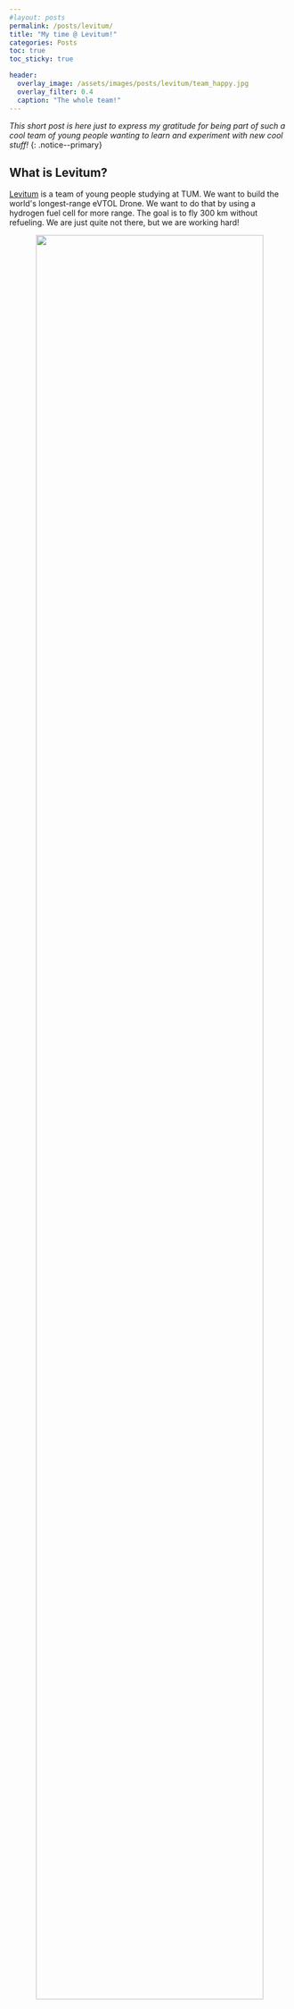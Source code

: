 ```yaml
---
#layout: posts
permalink: /posts/levitum/
title: "My time @ Levitum!"
categories: Posts
toc: true
toc_sticky: true

header:
  overlay_image: /assets/images/posts/levitum/team_happy.jpg
  overlay_filter: 0.4
  caption: "The whole team!"
---
```


_This short post is here just to express my gratitude for being part of such a cool team of young people wanting to learn and experiment with new cool stuff!_
{: .notice--primary}

## What is Levitum?
[Levitum][1] is a team of young people studying at TUM. We want to build the world's longest-range eVTOL Drone. We want to do that by using a hydrogen fuel cell for more range. The goal is to fly 300 km without refueling. We are just quite not there, but we are working hard!


<p style="text-align:center;"><img src="{{ "/assets/images/posts/levitum/team.jpg" | absolute_url }}" width="90%" hspace="5"></p>

<i class="fa fa-camera"></i> **Pic:** The team.
{: .notice--info}
{: .text-justify}


## My time
I'm part of this project since November 2022. I worked in the Preliminary Design Team and I leant a bunch!
I had the opportunity to do manufacturing & prototyping. I used Laser-Cutting machines, 3D printing machines, and even CNC milling machines, for which I created the G-Code. For this, I used Autodesk Fusion 360.
I also did aerodynamics analysis with Python scripts live SUAVE and tools like AVL (Athena Vortex Lattice).

<p style="text-align:center;"><img src="{{ "/assets/images/posts/levitum/me_levitum.jpg" | absolute_url }}" width="70%" hspace="5"></p>

<i class="fa fa-camera"></i> **Pic:** In my proud Levitum shirt :)
{: .notice--info}
{: .text-justify}


It has been an awesome experience and I am looking forward to the next milestones with my fellow team members!

*Ciao!*


<!-------------------------------- FOOTER --------------------------------->

[1]: https://www.levitum.de/
